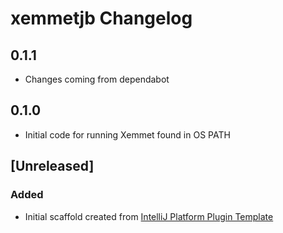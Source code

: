 <!-- Keep a Changelog guide -> https://keepachangelog.com -->

# xemmetjb Changelog

## 0.1.1
- Changes coming from dependabot
 
## 0.1.0
- Initial code for running Xemmet found in OS PATH

## [Unreleased]
### Added
- Initial scaffold created from [IntelliJ Platform Plugin Template](https://github.com/JetBrains/intellij-platform-plugin-template)
